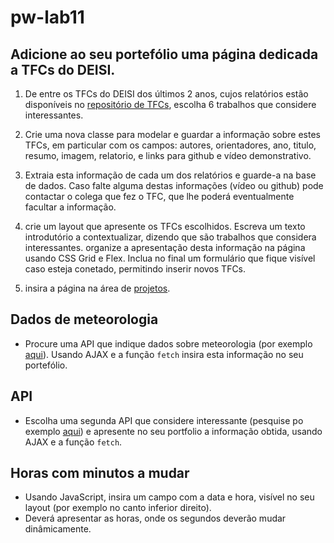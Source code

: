 # pw-lab11

## Adicione ao seu portefólio uma página dedicada a TFCs do DEISI. 

1. De entre os TFCs do DEISI dos últimos 2 anos, cujos relatórios estão disponíveis no [repositório de TFCs](https://github.com/ULHT-PW/tfcs-repo), escolha 6 trabalhos que considere interessantes.

2. Crie uma nova classe para modelar e guardar a informação sobre estes TFCs, em particular com os campos: autores, orientadores, ano, titulo, resumo, imagem, relatorio, e links para github e vídeo demonstrativo. 

3. Extraia esta informação de cada um dos relatórios e guarde-a na base de dados. Caso falte alguma destas informações (vídeo ou github) pode contactar o colega que fez o TFC, que lhe poderá eventualmente facultar a informação. 

4. crie um layout que apresente os TFCs escolhidos. Escreva um texto introdutório a contextualizar, dizendo que são trabalhos que considera interessantes. organize a apresentação desta informação na página usando CSS Grid e Flex. Inclua no final um formulário que fique visível caso esteja conetado, permitindo inserir novos TFCs.

5. insira a página na área de [projetos](https://github.com/ULHT-PW/pw-lab9#6-estrutura-).


## Dados de meteorologia

* Procure uma API que indique dados sobre meteorologia (por exemplo [aqui](https://api.ipma.pt/)). Usando AJAX e a função `fetch` insira esta informação no seu portefólio. 


## API 

* Escolha uma segunda API que considere interessante (pesquise po exemplo [aqui](https://rapidapi.com/category/Education)) e apresente no seu portfolio a informação obtida, usando AJAX e a função `fetch`. 

## Horas com minutos a mudar

* Usando JavaScript, insira um campo com a data e hora, visível no seu layout (por exemplo no canto inferior direito). 
* Deverá apresentar as horas, onde os segundos deverão mudar dinâmicamente.



